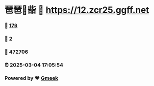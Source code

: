 # 琶琶🔭啙 :link: https://12.zcr25.ggff.net 
### :page_facing_up: [179](https://12.zcr25.ggff.net/tag.html) 
### :speech_balloon: 2 
### :hibiscus: 472706 
### :alarm_clock: 2025-03-04 17:05:54 
### Powered by :heart: [Gmeek](https://github.com/Meekdai/Gmeek)
